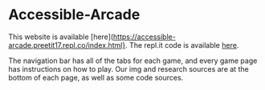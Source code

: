 # Accessible-Arcade
This website is available [here](https://accessible-arcade.preetit17.repl.co/index.html}. 
The repl.it code is available [here](https://replit.com/@preetit17/Accessible-Arcade).

The navigation bar has all of the tabs for each game, and every game page has instructions on how to play. 
Our img and research sources are at the bottom of each page, as well as some code sources.
